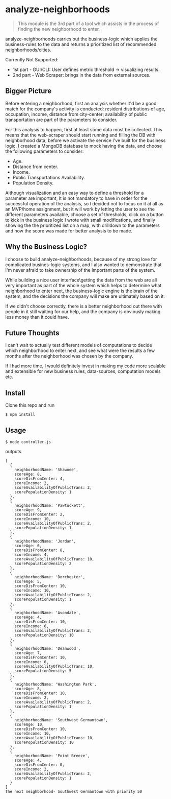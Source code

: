 # analyze-neighborhoods

> This module is the 3rd part of a tool which assists in the process of finding the new neighborhood to enter.

analyze-neighborhoods carries out the business-logic which applies the business-rules to the data and returns 
a prioritized list of recommended neighborhoods/cities.

Currently Not Supported:
- 1st part - GUI/CLI: User defines metric threshold -> visualizing results.
- 2nd part - Web Scraper: brings in the data from external sources.


## Bigger Picture
Before entering a neighborhood, first an analysis whether it'd be a good match for
the company's activity is conducted: resident distributions of age, occupation,
income, distance from city-center; availability of public transportation are part of the parameters to consider.

For this analysis to happen, first at least some data must be collected. 
This means that the web-scraper should start running and filling the DB with neighborhood data, 
before we activate the service I've built for the business logic.
I created a MongoDB database to mock having the data, and choose the following parameters to consider:
- Age.
- Distance from center.
- Income.
- Public Transportations Availability.
- Population Density.


Although visualization and an easy way to define a threshold for a parameter are important, It is not mandatory to have in order
for the successful operation of the analysis, so I decided not to focus on it at all as an MVP/home assignment, 
but it will work by letting the user to see the different parameters available, choose a set of thresholds, 
click on a button to kick in the business logic I wrote with small modifications, and finally showing the the prioritized 
list on a map, with drilldown to the parameters and how the score was made for better analysis to be made.


## Why the Business Logic?
I choose to build analyze-neighborhoods, because of my strong love for complicated busines-logic systems, and I
also wanted to demonstrate that I'm never afraid to take ownership of the important parts of the system.


While building a nice user interface\getting the data from the web are all very important as part of the whole
system which helps to determine what neighborhood to enter next, the business-logic engine is the 
brain of the system, and the decisions the company will make are ultimately based on it.

If we didn't choose correctly, there is a better neighborhood out there with people in it still waiting for our 
help, and the company is obviously making less money than it could have.

## Future Thoughts
I can't wait to actually test different models of computations to decide which neighborhood to enter next, and
see what were the results a few months after the neighborhood was chosen by the company.

If I had more time, I would definitely invest in making my code more scalable and extensible for new business
rules, data-sources, computation models etc.


## Install

Clone this repo and run

```
$ npm install
```


## Usage

```
$ node controller.js
```

outputs

```
[
  {
    neighborhoodName: 'Shawnee',
    scoreAge: 8,
    scoreDisFromCenter: 4,
    scoreIncome: 2,
    scoreAvailabilityOfPublicTrans: 2,
    scorePopulationDensity: 1
  },
  {
    neighborhoodName: 'Pawtuckett',
    scoreAge: 9,
    scoreDisFromCenter: 2,
    scoreIncome: 10,
    scoreAvailabilityOfPublicTrans: 2,
    scorePopulationDensity: 1
  },
  {
    neighborhoodName: 'Jordan',
    scoreAge: 6,
    scoreDisFromCenter: 8,
    scoreIncome: 4,
    scoreAvailabilityOfPublicTrans: 10,
    scorePopulationDensity: 2
  },
  {
    neighborhoodName: 'Dorchester',
    scoreAge: 5,
    scoreDisFromCenter: 10,
    scoreIncome: 10,
    scoreAvailabilityOfPublicTrans: 2,
    scorePopulationDensity: 1
  },
  {
    neighborhoodName: 'Avondale',
    scoreAge: 4,
    scoreDisFromCenter: 10,
    scoreIncome: 6,
    scoreAvailabilityOfPublicTrans: 2,
    scorePopulationDensity: 10
  },
  {
    neighborhoodName: 'Deanwood',
    scoreAge: 7,
    scoreDisFromCenter: 10,
    scoreIncome: 6,
    scoreAvailabilityOfPublicTrans: 10,
    scorePopulationDensity: 5
  },
  {
    neighborhoodName: 'Washington Park',
    scoreAge: 8,
    scoreDisFromCenter: 10,
    scoreIncome: 2,
    scoreAvailabilityOfPublicTrans: 2,
    scorePopulationDensity: 1
  },
  {
    neighborhoodName: 'Southwest Germantown',
    scoreAge: 10,
    scoreDisFromCenter: 10,
    scoreIncome: 10,
    scoreAvailabilityOfPublicTrans: 10,
    scorePopulationDensity: 10
  },
  {
    neighborhoodName: 'Point Breeze',
    scoreAge: 4,
    scoreDisFromCenter: 0,
    scoreIncome: 2,
    scoreAvailabilityOfPublicTrans: 2,
    scorePopulationDensity: 1
  }
]
The next neighborhood- Southwest Germantown with priority 50
```
